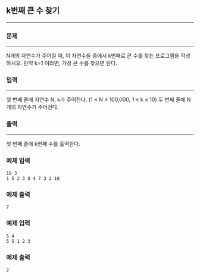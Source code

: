## k번째 큰 수 찾기
***
### 문제
***
N개의 자연수가 주어질 때, 이 자연수들 중에서 k번째로 큰 수를 찾는 프로그램을 작성하시오. 만약 k=1 이라면, 가장 큰 수를 찾으면 된다.

  
### 입력
***
첫 번째 줄에 자연수 N, k가 주어진다. (1 ≤ N ≤ 100,000, 1 ≤ k ≤ 10) 두 번째 줄에 N개의 자연수가 주어진다.  
 
### 출력
***
첫 번째 줄에 k번째 수를 출력한다.

### 예제 입력
```
10 3
1 5 2 3 8 4 7 3 2 10
```
### 예제 출력
```
7
```

### 예제 입력
```
5 4
5 5 1 2 3

```
### 예제 출력
```
2
```
 

